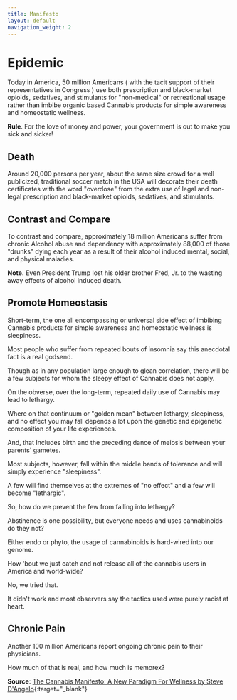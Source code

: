 ```yaml
---
title: Manifesto
layout: default
navigation_weight: 2
---
```

# Epidemic

Today in America, 50 million Americans ( with the tacit support of their representatives in Congress ) use both prescription and black-market opioids, sedatives, and stimulants for "non-medical" or recreational usage rather than imbibe organic based Cannabis products for simple awareness and homeostatic wellness.

**Rule**. For the love of money and power, your government is out to make you sick and sicker!

## Death

Around 20,000 persons per year, about the same size crowd for a well publicized, traditional soccer match in the USA will decorate their death certificates with the word "overdose" from the extra use of legal and non-legal prescription and black-market opioids, sedatives, and stimulants.

## Contrast and Compare

To contrast and compare, approximately 18 million Americans suffer from chronic Alcohol abuse and dependency with approximately 88,000 of those "drunks" dying each year as a result of their alcohol induced mental, social, and physical maladies.

**Note.** Even President Trump lost his older brother Fred, Jr. to the wasting away effects of alcohol induced death.

## Promote Homeostasis

Short-term, the one all encompassing or universal side effect of imbibing Cannabis products for simple awareness and homeostatic wellness is sleepiness.

Most people who suffer from repeated bouts of insomnia say this anecdotal fact is a real godsend.

Though as in any population large enough to glean correlation, there will be a few subjects for whom the sleepy effect of Cannabis does not apply.

On the obverse, over the long-term, repeated daily use of Cannabis may lead to lethargy.

Where on that continuum or "golden mean" between lethargy, sleepiness, and no effect you may fall depends a lot upon the genetic and epigenetic composition of your life experiences.

And, that Includes birth and the preceding dance of meiosis between your parents' gametes.

Most subjects, however, fall within the middle bands of tolerance and will simply experience "sleepiness".

A few will find themselves at the extremes of "no effect" and a few will become "lethargic".

So, how do we prevent the few from falling into lethargy?

Abstinence is one possibility, but everyone needs and uses cannabinoids do they not?

Either endo or phyto, the usage of cannabinoids is hard-wired into our genome.

How 'bout we just catch and not release all of the cannabis users in America and world-wide?

No, we tried that.

It didn't work and most observers say the tactics used were purely racist at heart.

## Chronic Pain

Another 100 million Americans report ongoing chronic pain to their physicians.

How much of that is real, and how much is memorex?

**Source**: [The Cannabis Manifesto: A New Paradigm For Wellness by Steve D'Angelo](https://medmj.us/Cannafesto){:target="_blank"}